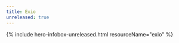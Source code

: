 ```yaml
---
title: Exio
unreleased: true
---
```


{% include hero-infobox-unreleased.html resourceName="exio" %}

